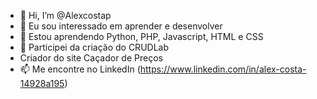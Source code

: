 - 👋 Hi, I’m @Alexcostap
- 👀 Eu sou interessado em aprender e desenvolver 
- 🌱 Estou aprendendo Python, PHP, Javascript, HTML e CSS 
- 💞️ Participei da criação do CRUDLab
- Criador do site Caçador de Preços
- 📫 Me encontre no LinkedIn (https://www.linkedin.com/in/alex-costa-14928a195)

<!---
Alexcostap/Alexcostap is a ✨ special ✨ repository because its `README.md` (this file) appears on your GitHub profile.
You can click the Preview link to take a look at your changes.
--->
